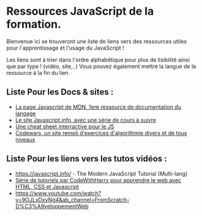 # Ressources JavaScript de la formation.  

Bienvenue ici se trouveront une liste de liens vers des ressources utiles pour l'apprentissage et l'usage du JavaScript !  

Les liens sont à trier dans l'ordre alphabétique pour plus de lisibilité ainsi que par type ! (vidéo, site,..)
Vous pouvez également mettre la langue de la ressource à la fin du lien.

## Liste Pour les Docs & sites :   
* [La page Javascript de MDN, 1ere ressource de documentation du langage](https://developer.mozilla.org/en-US/docs/Web/JavaScript)
* [Le site Javascript.info, avec une série de cours à suivre](https://fr.javascript.info/)
* [Une cheat sheet interractive pour le JS](https://htmlcheatsheet.com/js/)
* [Codewars, un site rempli d'exercices d'algorithmie divers et de tous niveaux](https://www.codewars.com/)

## Liste Pour les liens vers les tutos vidéos :   
*  https://javascript.info/ - The Modern JavaScript Tutorial (Multi-lang)
* [Série de tutoriels par CodeWithHarry pour apprendre le web avec HTML, CSS et Javascript](https://www.youtube.com/playlist?list=PLu0W_9lII9agiCUZYRsvtGTXdxkzPyItg)
*  https://www.youtube.com/watch?v=9OJLxDxyNg4&ab_channel=FromScratch-D%C3%A9veloppementWeb
